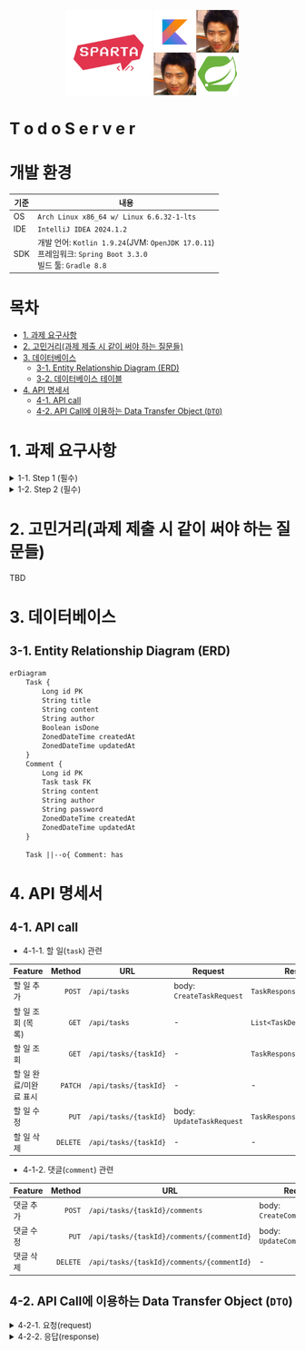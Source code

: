 <p align = "center">
    <img src = "assets-readme/Sparta_Coding_Club.png" width = 150 />
    <img src = "assets-readme/Kotlin_Spring_2nd.png" width = 150 />
</p>

# T o d o S e r v e r

# 개발 환경

| 기준  | 내용                                                                                                   |
|-----|------------------------------------------------------------------------------------------------------|
| OS  | `Arch Linux x86_64 w/ Linux 6.6.32-1-lts`                                                            |
| IDE | `IntelliJ IDEA 2024.1.2`                                                                             |
| SDK | 개발 언어: `Kotlin 1.9.24`(JVM: `OpenJDK 17.0.11`)<br/>프레임워크: `Spring Boot 3.3.0`<br/>빌드 툴: `Gradle 8.8` |

# 목차
<!-- TOC -->
* [1. 과제 요구사항](#1-과제-요구사항)
* [2. 고민거리(과제 제출 시 같이 써야 하는 질문들)](#2-고민거리과제-제출-시-같이-써야-하는-질문들)
* [3. 데이터베이스](#3-데이터베이스)
    * [3-1. Entity Relationship Diagram (ERD)](#3-1-entity-relationship-diagram-erd)
    * [3-2. 데이터베이스 테이블](#3-2-데이터베이스-테이블)
* [4. API 명세서](#4-api-명세서)
    * [4-1. API call](#4-1-api-call)
    * [4-2. API Call에 이용하는 Data Transfer Object (`DTO`)](#4-2-api-call에-이용하는-data-transfer-object-dto)
<!-- TOC -->

# 1. 과제 요구사항

<details> <summary>1-1. Step 1 (필수)</summary>

- [x] 할 일 카드 작성
  - `제목`, `내용`, `작성일`, `작성자` 저장
  - 저장 성공 시 할 일 정보 반환
- [x] 선택한 할 일 조회
  - 선택한 할 일의 정보(`제목`, `내용`, `작성일`, `작성자`) 조회
- [x] 할 일 카드 목록 조회
  - 등록된 *전체* 할 일 조회
  - *작성일 기준 내림차순* 정렬
- [x] 선택한 할 일 수정
  - `작성일`을 제외한 나머지 정보 수정 가능
  - 수정 성공 시 수정된 할 일 정보 반환
- [x] 선택한 할 일 삭제
  - 선택한 할 일 삭제

</details>

<details> <summary>1-2. Step 2 (필수)</summary>

- [x] 할 일 카드 완료/비완료 표시
  - 할 일 생성 시 기본으로는 `false`로 설정됨
- [x] 댓글 작성
  - 연관된 댓글이 존재하는지 확인 필요
- [x] 댓글 수정 및 삭제
  - 연관된 댓글이 존재하는지 확인 필요
  - 작성한 댓글의 작성자/비밀번호와 요청 시 넘겨주는 작성자/비밀번호의 일치 여부 확인 필요

</details>


# 2. 고민거리(과제 제출 시 같이 써야 하는 질문들)
TBD


# 3. 데이터베이스

## 3-1. Entity Relationship Diagram (ERD)
```mermaid
erDiagram
    Task {
        Long id PK
        String title
        String content
        String author
        Boolean isDone
        ZonedDateTime createdAt
        ZonedDateTime updatedAt
    }
    Comment {
        Long id PK
        Task task FK
        String content
        String author
        String password
        ZonedDateTime createdAt
        ZonedDateTime updatedAt
    }
    
    Task ||--o{ Comment: has
```


# 4. API 명세서

## 4-1. API call

- 4-1-1. 할 일(`task`) 관련

| Feature       |   Method | URL                   | Request                   | Response                     |
|---------------|---------:|-----------------------|---------------------------|------------------------------|
| 할 일 추가        |   `POST` | `/api/tasks`          | body: `CreateTaskRequest` | `TaskResponse`               |
| 할 일 조회 (목록)   |    `GET` | `/api/tasks`          | -                         | `List<TaskDetailedResponse>` |
| 할 일 조회        |    `GET` | `/api/tasks/{taskId}` | -                         | `TaskResponse`               |
| 할 일 완료/미완료 표시 |  `PATCH` | `/api/tasks/{taskId}` | -                         | -                            |
| 할 일 수정        |    `PUT` | `/api/tasks/{taskId}` | body: `UpdateTaskRequest` | `TaskResponse`               |
| 할 일 삭제        | `DELETE` | `/api/tasks/{taskId}` | -                         | -                            |

- 4-1-2. 댓글(`comment`) 관련

| Feature |   Method | URL                                        | Request                      | Response                  |
|---------|---------:|--------------------------------------------|------------------------------|---------------------------|
| 댓글 추가   |   `POST` | `/api/tasks/{taskId}/comments`             | body: `CreateCommentRequest` | `CommentDetailedResponse` |
| 댓글 수정   |    `PUT` | `/api/tasks/{taskId}/comments/{commentId}` | body: `UpdateCommentRequest` | `CommentDetailedResponse` |
| 댓글 삭제   | `DELETE` | `/api/tasks/{taskId}/comments/{commentId}` | -                            | -                         |

## 4-2. API Call에 이용하는 Data Transfer Object (`DTO`)

<details> <summary>4-2-1. 요청(request)</summary>

<details> <summary>4-2-1-1. 할 일(`task`) 관련</summary>

- 4-2-1-1-1. `CreateTaskRequest`

할 일 추가 시(`POST /api/tasks`) `body`에 추가하는 내용
```kotlin
data class CreateTaskRequest(
    val title: String,          // 추가할 할 일의 제목
    val content: String,        // 추가할 할 일의 본문
    val owner: String           // 추가할 할 일의 소유자
)
```

- 4-2-1-1-2. `UpdateTaskRequest`

할 일 수정 시(`PUT /api/tasks`) `body`에 추가하는 내용
```kotlin
data class UpdateTaskRequest(
    val title: String,          // 수정할 할 일의 제목
    val content: String,        // 수정할 할 일의 본문
    val owner: String           // 수정할 할 일의 소유자
)
```
</details>

<details> <summary>4-2-1-2. 댓글(`comment`) 관련</summary>

- 4-2-1-1-1. `CreateCommentRequest`

댓글 추가 시(`POST /api/tasks/{taskId}/comments`) `body`에 추가하는 내용
```kotlin
data class CreateCommentRequest(
    val content: String,        // 추가할 댓글의 내용
    val author: String,         // 추가할 댓글의 작성자
    val password: String        // 추가할 댓글의 작성자가 설정한 비밀번호
)
```

- 4-2-1-1-2. `UpdateTaskRequest`

댓글 수정 시(`PUT /api/tasks/{taskId}/comments/{commentId}`) `body`에 추가하는 내용
```kotlin
data class UpdateCommentRequest(
    val content: String,        // 수정할 댓글의 새 내용
    val author: String,         // 수정할 댓글의 원 작성자
    val password: String        // 수정할 댓글의 원 작성자가 설정한 비밀번호
)
```
</details>

</details>


<details> <summary>4-2-2. 응답(response)</summary>

<details> <summary>4-2-2-1. 할 일(`task`) 관련</summary>

- 4-2-2-1-1. `TaskResponse`

할 일(`task`)에 대해 CRU~~D~~ 진행 시 서버에서 보내는 응답
```kotlin
import java.time.ZonedDateTime

data class TaskResponse(
    val id: Long?,                      // 할 일의 ID
    val title: String,                  // 할 일의 제목
    val content: String,                // 할 일의 본문
    val owner: String,                  // 할 일의 소유자
    val createdAt: ZonedDateTime,       // 할 일의 생성 시각
    val updatedAt: ZonedDateTime        // 할 일의 마지막 수정 시각
)
```

- 4-2-2-1-2. `TaskDetailedResponse`

할 일(`task`) 상세 조회 시 서버에서 보내는 응답(관련된 댓글(`comment`)들을 포함함)
```kotlin
data class TaskDetailedResponse(
    val task: TaskResponse,             // 할 일
    val comments: List<CommentResponse> // 할 일과 연관된 댓글들
)
```

</details>

<details> <summary>4-2-2-2. 댓글(`comment`) 관련</summary>

- 4-2-2-1-1. `CommentResponse`

단일 할 일(`task`)에 대해 상세 조회를 진행할 때 연관된 댓글 목록으로 댓글 `entity` 대신 보내는 응답
```kotlin
import java.time.ZonedDateTime

data class CommentResponse(
    val id: Long,                       // 댓글의 ID
    val content: String,                // 댓글의 내용
    val author: String,                 // 댓글의 작성자
    val createdAt: ZonedDateTime,       // 댓글의 생성 시각
    val updatedAt: ZonedDateTime,       // 댓글의 마지막 수정 시각
)
```

- 4-2-2-1-2. `TaskDetailedResponse`

댓글(`comment`) 생성 및 수정 시 서버에서 보내는 응답(연관된 할 일(`task`)을 포함함)
```kotlin
data class CommentDetailedResponse(
    val comment: CommentResponse,       // 댓글
    val taskRelated: TaskResponse       // 댓글이 달린 할 일
)
```

</details>

</details>